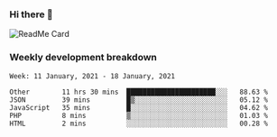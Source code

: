 ### Hi there 👋

<!--
**itzcy/itzcy** is a ✨ _special_ ✨ repository because its `README.md` (this file) appears on your GitHub profile.

Here are some ideas to get you started:

- 🔭 I’m currently working on ...
- 🌱 I’m currently learning ...
- 👯 I’m looking to collaborate on ...
- 🤔 I’m looking for help with ...
- 💬 Ask me about ...
- 📫 How to reach me: ...
- 😄 Pronouns: ...
- ⚡ Fun fact: ...
-->
![ReadMe Card](https://github-readme-stats.vercel.app/api?username=itzcy&show_icons=true&title_color=2d3198&icon_color=797cb8&text_color=24292e&bg_color=f6f8fa)

### Weekly development breakdown
<!--START_SECTION:waka-->
```text
Week: 11 January, 2021 - 18 January, 2021

Other        11 hrs 30 mins  ██████████████████████░░░   88.63 % 
JSON         39 mins         █▒░░░░░░░░░░░░░░░░░░░░░░░   05.12 % 
JavaScript   35 mins         █░░░░░░░░░░░░░░░░░░░░░░░░   04.62 % 
PHP          8 mins          ▒░░░░░░░░░░░░░░░░░░░░░░░░   01.03 % 
HTML         2 mins          ░░░░░░░░░░░░░░░░░░░░░░░░░   00.28 % 
```
<!--END_SECTION:waka-->
